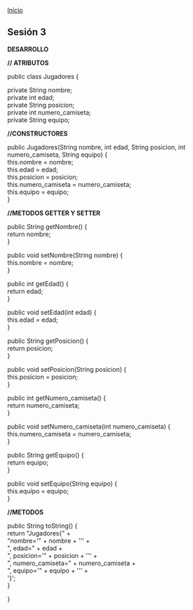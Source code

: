 <!-- No borrar o modificar -->
[Inicio](./index.md)

## Sesión 3 


**DESARROLLO**

**// ATRIBUTOS**

public class Jugadores {

  
  private String nombre;  
  private int edad;  
  private String posicion;  
  private int numero_camiseta;  
  private String equipo;  
  
**//CONSTRUCTORES**

  public Jugadores(String nombre, int edad, String posicion, int numero_camiseta, String equipo) {  
    this.nombre = nombre;  
    this.edad = edad;  
    this.posicion = posicion;  
    this.numero_camiseta = numero_camiseta;  
    this.equipo = equipo;  
  }
  
**//METODOS GETTER Y SETTER**

  public String getNombre() {   
    return nombre;    
  }

  public void setNombre(String nombre) {  
    this.nombre = nombre;  
  }  

  public int getEdad() {  
    return edad;  
  }  

  public void setEdad(int edad) {   
    this.edad = edad;   
  }  

  public String getPosicion() {   
    return posicion;    
  }  

  public void setPosicion(String posicion) {   
    this.posicion = posicion;  
  }  

  public int getNumero_camiseta() {  
    return numero_camiseta;  
  }  

  public void setNumero_camiseta(int numero_camiseta) {      
    this.numero_camiseta = numero_camiseta;  
  }  

  public String getEquipo() {  
    return equipo;  
  }  

  public void setEquipo(String equipo) {   
    this.equipo = equipo;  
  }  

**//METODOS**

  public String toString() {  
    return "Jugadores{" +  
        "nombre='" + nombre + '\'' +  
        ", edad=" + edad +  
        ", posicion='" + posicion + '\'' +  
        ", numero_camiseta=" + numero_camiseta +   
        ", equipo='" + equipo + '\'' +   
        '}';   
  }  

}

